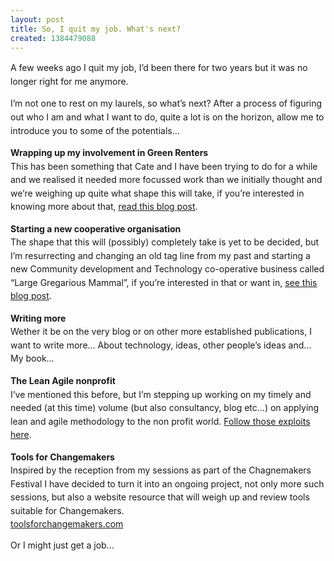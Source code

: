 ```yaml
---
layout: post
title: So, I quit my job. What's next?
created: 1384479088
---
```

<p class="p1"><span style="line-height: 1.538em;">A few weeks ago I quit my job, I&rsquo;d been there for two years but it was no longer right for me anymore.<p class="p1"><span style="line-height: 1.538em;">I&rsquo;m not one to rest on my laurels, so what&rsquo;s next? After a process of figuring out who I am and what I want to do, quite a lot is on the horizon, allow me to introduce you to some of the potentials&hellip;<p class="p1"><span style="line-height: 1.538em;"><strong>Wrapping up my involvement in Green Renters</strong><br /><span style="line-height: 1.538em;">This has been something that Cate and I have been trying to do for a while and we realised it needed more focussed work than we initially thought and we&rsquo;re weighing up quite what shape this will take, if you&rsquo;re interested in knowing more about that, <a href="http://greenrenters.org/news/time-new-lease" target="_blank">read this blog post</a>.<p class="p1"><strong><span style="line-height: 1.538em;">Starting a new cooperative organisation</strong><br /><span style="line-height: 1.538em;">The shape that this will (possibly) completely take is yet to be decided, but I&rsquo;m resurrecting and changing an old tag line from my past and starting a new Community development and Technology co-operative business called &ldquo;Large Gregarious Mammal&rdquo;, if you&rsquo;re interested in that or want in, <a href="http://largegregariousmammal.com/content/introducing-large-gregarious-mammal#overlay-context=" target="_blank">see this blog post</a>.<p class="p1"><strong style="line-height: 1.538em;">Writing more</strong><br /><span style="line-height: 1.538em;">Wether it be on the very blog or on other more established publications, I want to write more&hellip; About technology, ideas, other people&rsquo;s ideas and&hellip; My book&hellip;<p class="p1"><strong><span style="line-height: 1.538em;">The Lean Agile nonprofit</strong><br /><span style="line-height: 1.538em;">I&rsquo;ve mentioned this before, but I&rsquo;m stepping up working on my timely and needed (at this time) volume (but also consultancy, blog etc&hellip;) on applying lean and agile methodology to the non profit world. <a href="http://theleanagilenonprofit.com/" target="_blank">Follow those exploits here</a>.<p class="p1"><span style="line-height: 1.538em;"><strong>Tools for Changemakers</strong><br /><span style="line-height: 1.538em;">Inspired by the reception from my sessions as part of the Chagnemakers Festival I have decided to turn it into an ongoing project, not only more such sessions, but also a website resource that will weigh up and review tools suitable for Changemakers.<br /><a href="http://toolsforchangemakers.com" target="_blank">toolsforchangemakers.com</a><p class="p1">Or I might just get a job&hellip;
